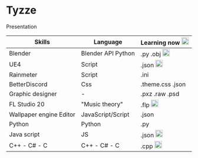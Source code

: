 # Tyzze
Presentation





| Skills                           | Language            | Learning now <img src="https://pres.sec.gouv.sn/pres/resources/pres/images/spinner.gif" width="20" height="20">   |  
| -------------------------------- | ------------------- | ---------------  |
| Blender                          | Blender API Python  | .py .obj <img src="https://pres.sec.gouv.sn/pres/resources/pres/images/spinner.gif" width="20" height="20">   |
| UE4                              | Script              | .json    <img src="https://pres.sec.gouv.sn/pres/resources/pres/images/spinner.gif" width="20" height="20">        |
| Rainmeter                        | Script              | .ini             |
| BetterDiscord                    | Css                 | .theme.css .json |
| Graphic designer                 |          -          | .pxz .raw .psd   |
| FL Studio 20                     |   "Music theory"    | .flp     <img src="https://pres.sec.gouv.sn/pres/resources/pres/images/spinner.gif" width="20" height="20">        |
| Wallpaper engine Editor          | JavaScript/Script   | .json            | 
| Python                           | Python              | .py              | 
| Java script                      | JS                  | .json    <img src="https://pres.sec.gouv.sn/pres/resources/pres/images/spinner.gif" width="20" height="20">        |
| C++ - C# - C                     | C++ - C# - C        | .cpp     <img src="https://pres.sec.gouv.sn/pres/resources/pres/images/spinner.gif" width="20" height="20">        |
